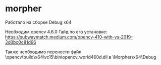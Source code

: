 # morpher

Работало на сборке Debug x64

Необходим opencv 4.6.0
Гайд по его установке: https://subwaymatch.medium.com/opencv-410-with-vs-2019-3d0bc0c81d96

Также необходимо перенести файл \opencv\build\x64\vc15\bin\opencv_world460d.dll
в \Morpher\x64\Debug
